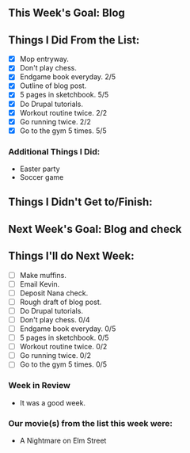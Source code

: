 ## This Week's Goal: Blog

## Things I Did From the List:

- [x] Mop entryway.
- [x] Don't play chess.
- [x] Endgame book everyday. 2/5
- [x] Outline of blog post.
- [x] 5 pages in sketchbook. 5/5
- [x] Do Drupal tutorials.
- [x] Workout routine twice. 2/2
- [x] Go running twice. 2/2
- [x] Go to the gym 5 times. 5/5

### Additional Things I Did:

- Easter party
- Soccer game

## Things I Didn't Get to/Finish: 

## Next Week's Goal: Blog and check

## Things I'll do Next Week:

- [ ] Make muffins.
- [ ] Email Kevin.
- [ ] Deposit Nana check.
- [ ] Rough draft of blog post.
- [ ] Do Drupal tutorials.
- [ ] Don't play chess. 0/4
- [ ] Endgame book everyday. 0/5
- [ ] 5 pages in sketchbook. 0/5
- [ ] Workout routine twice. 0/2
- [ ] Go running twice. 0/2
- [ ] Go to the gym 5 times. 0/5

### Week in Review

- It was a good week.

### Our movie(s) from the list this week were:

- A Nightmare on Elm Street